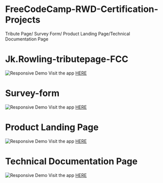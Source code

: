 # FreeCodeCamp-RWD-Certification-Projects
Tribute Page/ Survey Form/ Product Landing Page/Technical Documentation Page

# Jk.Rowling-tributepage-FCC
![Responsive Demo](https://raw.githubusercontent.com/mboladop/FreeCodeCamp-RWD-Certification-Projects/master/README_files/jk.gif "Responsive Demo")
Visit the app [HERE](https://mboladop.github.io/FreeCodeCamp-RWD-Certification-Projects/TributePage/index1.html)

# Survey-form
![Responsive Demo](https://raw.githubusercontent.com/mboladop/FreeCodeCamp-RWD-Certification-Projects/master/README_files/responsivesurvey.gif "Responsive Demo")
Visit the app [HERE](https://mboladop.github.io/FreeCodeCamp-RWD-Certification-Projects/SurveyForm/index2.html)

# Product Landing Page
![Responsive Demo](https://raw.githubusercontent.com/mboladop/FreeCodeCamp-RWD-Certification-Projects/master/README_files/responsiveproduct.gif "Responsive Demo")
Visit the app [HERE](https://mboladop.github.io/FreeCodeCamp-RWD-Certification-Projects/ProductLanding/index3.html)

# Technical Documentation Page
![Responsive Demo](https://raw.githubusercontent.com/mboladop/FreeCodeCamp-RWD-Certification-Projects/master/README_files/responsivetecdoc.gif "Responsive Demo")
Visit the app [HERE](https://mboladop.github.io/FreeCodeCamp-RWD-Certification-Projects/TechnicalDoc/index4.html)